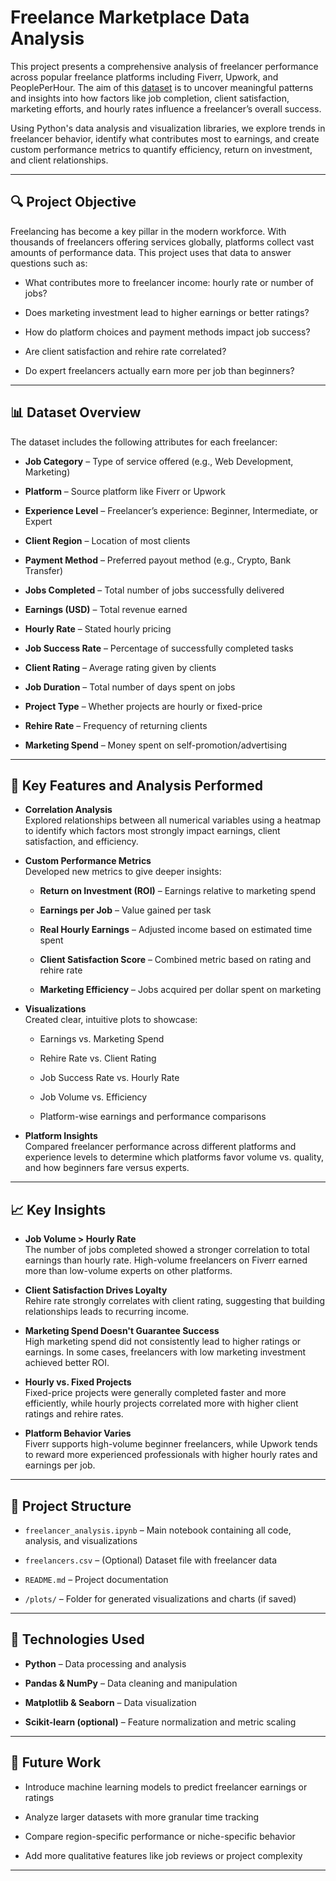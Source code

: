# Freelance Marketplace Data Analysis

This project presents a comprehensive analysis of freelancer performance across popular freelance platforms including Fiverr, Upwork, and PeoplePerHour. The aim of this [dataset](https://www.kaggle.com/datasets/shohinurpervezshohan/freelancer-earnings-and-job-trends) is to uncover meaningful patterns and insights into how factors like job completion, client satisfaction, marketing efforts, and hourly rates influence a freelancer’s overall success.

Using Python's data analysis and visualization libraries, we explore trends in freelancer behavior, identify what contributes most to earnings, and create custom performance metrics to quantify efficiency, return on investment, and client relationships.

----------

## 🔍 Project Objective

Freelancing has become a key pillar in the modern workforce. With thousands of freelancers offering services globally, platforms collect vast amounts of performance data. This project uses that data to answer questions such as:

-   What contributes more to freelancer income: hourly rate or number of jobs?
    
-   Does marketing investment lead to higher earnings or better ratings?
    
-   How do platform choices and payment methods impact job success?
    
-   Are client satisfaction and rehire rate correlated?
    
-   Do expert freelancers actually earn more per job than beginners?
    

----------

## 📊 Dataset Overview

The dataset includes the following attributes for each freelancer:

-   **Job Category** – Type of service offered (e.g., Web Development, Marketing)
    
-   **Platform** – Source platform like Fiverr or Upwork
    
-   **Experience Level** – Freelancer’s experience: Beginner, Intermediate, or Expert
    
-   **Client Region** – Location of most clients
    
-   **Payment Method** – Preferred payout method (e.g., Crypto, Bank Transfer)
    
-   **Jobs Completed** – Total number of jobs successfully delivered
    
-   **Earnings (USD)** – Total revenue earned
    
-   **Hourly Rate** – Stated hourly pricing
    
-   **Job Success Rate** – Percentage of successfully completed tasks
    
-   **Client Rating** – Average rating given by clients
    
-   **Job Duration** – Total number of days spent on jobs
    
-   **Project Type** – Whether projects are hourly or fixed-price
    
-   **Rehire Rate** – Frequency of returning clients
    
-   **Marketing Spend** – Money spent on self-promotion/advertising
    

----------

## 📌 Key Features and Analysis Performed

-   **Correlation Analysis**  
    Explored relationships between all numerical variables using a heatmap to identify which factors most strongly impact earnings, client satisfaction, and efficiency.
    
-   **Custom Performance Metrics**  
    Developed new metrics to give deeper insights:
    
    -   **Return on Investment (ROI)** – Earnings relative to marketing spend
        
    -   **Earnings per Job** – Value gained per task
        
    -   **Real Hourly Earnings** – Adjusted income based on estimated time spent
        
    -   **Client Satisfaction Score** – Combined metric based on rating and rehire rate
        
    -   **Marketing Efficiency** – Jobs acquired per dollar spent on marketing
        
-   **Visualizations**  
    Created clear, intuitive plots to showcase:
    
    -   Earnings vs. Marketing Spend
        
    -   Rehire Rate vs. Client Rating
        
    -   Job Success Rate vs. Hourly Rate
        
    -   Job Volume vs. Efficiency
        
    -   Platform-wise earnings and performance comparisons
        
-   **Platform Insights**  
    Compared freelancer performance across different platforms and experience levels to determine which platforms favor volume vs. quality, and how beginners fare versus experts.
    

----------

## 📈 Key Insights

-   **Job Volume > Hourly Rate**  
    The number of jobs completed showed a stronger correlation to total earnings than hourly rate. High-volume freelancers on Fiverr earned more than low-volume experts on other platforms.
    
-   **Client Satisfaction Drives Loyalty**  
    Rehire rate strongly correlates with client rating, suggesting that building relationships leads to recurring income.
    
-   **Marketing Spend Doesn't Guarantee Success**  
    High marketing spend did not consistently lead to higher ratings or earnings. In some cases, freelancers with low marketing investment achieved better ROI.
    
-   **Hourly vs. Fixed Projects**  
    Fixed-price projects were generally completed faster and more efficiently, while hourly projects correlated more with higher client ratings and rehire rates.
    
-   **Platform Behavior Varies**  
    Fiverr supports high-volume beginner freelancers, while Upwork tends to reward more experienced professionals with higher hourly rates and earnings per job.
    

----------

## 📁 Project Structure

-   `freelancer_analysis.ipynb` – Main notebook containing all code, analysis, and visualizations
    
-   `freelancers.csv` – (Optional) Dataset file with freelancer data
    
-   `README.md` – Project documentation
    
-   `/plots/` – Folder for generated visualizations and charts (if saved)
    

----------

## 🔧 Technologies Used

-   **Python** – Data processing and analysis
    
-   **Pandas & NumPy** – Data cleaning and manipulation
    
-   **Matplotlib & Seaborn** – Data visualization
    
-   **Scikit-learn (optional)** – Feature normalization and metric scaling
    

----------

## 🧠 Future Work

-   Introduce machine learning models to predict freelancer earnings or ratings
    
-   Analyze larger datasets with more granular time tracking
    
-   Compare region-specific performance or niche-specific behavior
    
-   Add more qualitative features like job reviews or project complexity
    

----------

